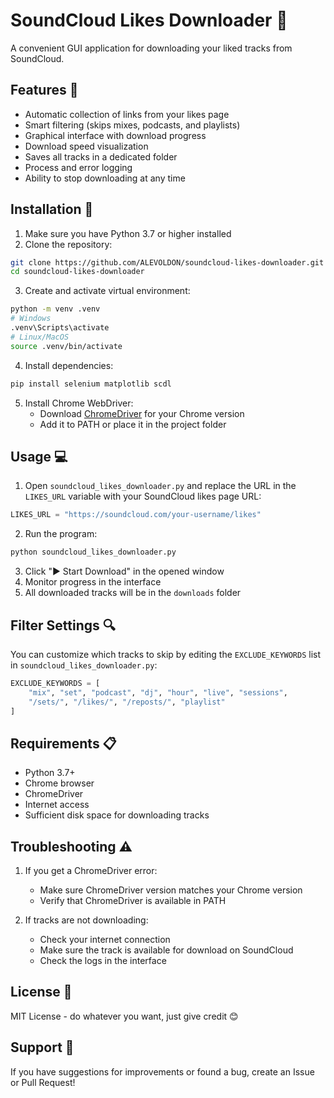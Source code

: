 # SoundCloud Likes Downloader 🎵

A convenient GUI application for downloading your liked tracks from SoundCloud.

## Features 🚀

- Automatic collection of links from your likes page
- Smart filtering (skips mixes, podcasts, and playlists)
- Graphical interface with download progress
- Download speed visualization
- Saves all tracks in a dedicated folder
- Process and error logging
- Ability to stop downloading at any time

## Installation 🔧

1. Make sure you have Python 3.7 or higher installed
2. Clone the repository:
```bash
git clone https://github.com/ALEVOLDON/soundcloud-likes-downloader.git
cd soundcloud-likes-downloader
```

3. Create and activate virtual environment:
```bash
python -m venv .venv
# Windows
.venv\Scripts\activate
# Linux/MacOS
source .venv/bin/activate
```

4. Install dependencies:
```bash
pip install selenium matplotlib scdl
```

5. Install Chrome WebDriver:
   - Download [ChromeDriver](https://sites.google.com/chromium.org/driver/) for your Chrome version
   - Add it to PATH or place it in the project folder

## Usage 💻

1. Open `soundcloud_likes_downloader.py` and replace the URL in the `LIKES_URL` variable with your SoundCloud likes page URL:
```python
LIKES_URL = "https://soundcloud.com/your-username/likes"
```

2. Run the program:
```bash
python soundcloud_likes_downloader.py
```

3. Click "▶ Start Download" in the opened window
4. Monitor progress in the interface
5. All downloaded tracks will be in the `downloads` folder

## Filter Settings 🔍

You can customize which tracks to skip by editing the `EXCLUDE_KEYWORDS` list in `soundcloud_likes_downloader.py`:

```python
EXCLUDE_KEYWORDS = [
    "mix", "set", "podcast", "dj", "hour", "live", "sessions",
    "/sets/", "/likes/", "/reposts/", "playlist"
]
```

## Requirements 📋

- Python 3.7+
- Chrome browser
- ChromeDriver
- Internet access
- Sufficient disk space for downloading tracks

## Troubleshooting ⚠️

1. If you get a ChromeDriver error:
   - Make sure ChromeDriver version matches your Chrome version
   - Verify that ChromeDriver is available in PATH

2. If tracks are not downloading:
   - Check your internet connection
   - Make sure the track is available for download on SoundCloud
   - Check the logs in the interface

## License 📄

MIT License - do whatever you want, just give credit 😊

## Support 💖

If you have suggestions for improvements or found a bug, create an Issue or Pull Request! 